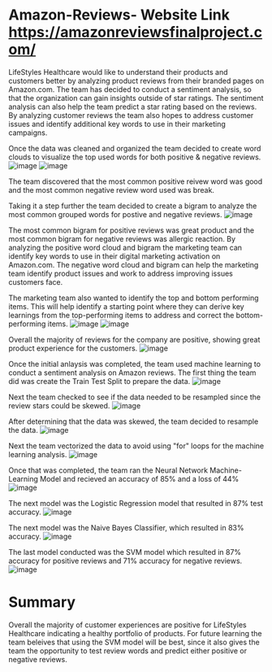# Amazon-Reviews- Website Link  https://amazonreviewsfinalproject.com/

LifeStyles Healthcare would like to understand their products and customers better by analyzing product reviews from their branded pages on Amazon.com. The team has decided to conduct a sentiment analysis, so that the organization can gain insights outside of star ratings. The sentiment analysis can also help the team predict a star rating based on the reviews. By analyzing customer reviews the team also hopes to address customer issues and identify additional key words to use in their marketing campaigns.

Once the data was cleaned and organized the team decided to create word clouds to visualize the top used words for both positive & negative reviews.
![image](https://user-images.githubusercontent.com/105953716/204687502-6f57af82-424e-4a6c-972a-cf878568e3c9.png)
![image](https://user-images.githubusercontent.com/105953716/204687647-e9f86c20-f55a-486f-b96e-9ce3b0ab4912.png)

The team discovered that the most common positive reivew word was good and the most common negative review word used was break.

Taking it a step further the team decided to create a bigram to analyze the most common grouped words for postive and negative reviews.
![image](https://user-images.githubusercontent.com/105953716/204687941-342cbb34-f9a6-48c7-8b9c-ed435c5dba13.png)

The most common bigram for positive reviews was great product and the most common bigram for negative reviews was allergic reaction.  By analyzing the positive word cloud and bigram the marketing team can identify key words to use in their digital marketing activation on Amazon.com.  The negative word cloud and bigram can help the marketing team identify product issues and work to address improving issues customers face.

The marketing team also wanted to identify the top and bottom performing items.  This will help identify a starting point where they can derive key learnings from the top-performing items to address and correct the bottom-performing items.
![image](https://user-images.githubusercontent.com/105953716/204689233-26dc8b28-bf47-4ddd-9681-6a4cbec1be60.png)
![image](https://user-images.githubusercontent.com/105953716/204689299-5e7ceb05-3531-4296-8feb-cbb14108d7da.png)

Overall the majority of reviews for the company are positive, showing great product experience for the customers.
![image](https://user-images.githubusercontent.com/105953716/204689439-80a9901e-3622-4646-a579-6c5a4a774cd2.png)

Once the initial anlaysis was completed, the team used machine learning to conduct a sentiment analysis on Amazon reviews.
The first thing the team did was create the Train Test Split to prepare the data.
![image](https://user-images.githubusercontent.com/105953716/204689674-91d37426-6b92-4f84-af6f-a7e3673a2289.png)

Next the team checked to see if the data needed to be resampled since the review stars could be skewed.
![image](https://user-images.githubusercontent.com/105953716/204689822-8b6873c8-9593-4a33-9499-915787769327.png)

After determining that the data was skewed, the team decided to resample the data.
![image](https://user-images.githubusercontent.com/105953716/204689972-f210d4dc-107e-4fc2-89d4-95266d4203e2.png)

Next the team vectorized the data to avoid using "for" loops for the machine learning analysis.
![image](https://user-images.githubusercontent.com/105953716/204690153-39321865-3977-4842-9ace-47e54653f9ef.png)

Once that was completed, the team ran the Neural Network Machine-Learning Model and recieved an accuracy of 85% and a loss of 44%
![image](https://user-images.githubusercontent.com/105953716/204690442-114f4a14-ff23-4363-bfa3-500bba75ace9.png)

The next model was the Logistic Regression model that resulted in 87% test accuracy.
![image](https://user-images.githubusercontent.com/105953716/204690634-fe174e0f-266f-4705-b4bf-fde6454616d2.png)

The next model was the Naive Bayes Classifier, which resulted in 83% accuracy.
![image](https://user-images.githubusercontent.com/105953716/204690729-acda512b-e326-4cb8-b5b1-17e26c67c4ea.png)

The last model conducted was the SVM model which resulted in 87% accuracy for positive reviews and 71% accuracy for negative reviews.
![image](https://user-images.githubusercontent.com/105953716/204690842-cf0f70dd-aaee-4d08-a260-4e4d8dc5f0fe.png)

# Summary
Overall the majority of customer experiences are positive for LifeStyles Healthcare indicating a healthy portfolio of products.  For future learning the team beleives that using the SVM model will be best, since it also gives the team the opportunity to test review words and predict either positive or negative reviews.
